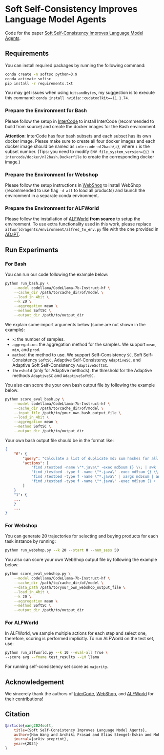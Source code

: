 # Soft Self-Consistency Improves Language Model Agents
Code for the paper [Soft Self-Consistency Improves Language Model Agents]().

## Requirements
You can install required packages by running the following command:
```bash
conda create -n softsc python=3.9
conda activate softsc
pip install -r requirements.txt
```
You may get issues when using `bitsandbytes`, my suggestion is to execute this command: `conda install nvidia::cudatoolkit==11.1.74`.

### Prepare the Environment for Bash
Please follow the setup in [InterCode](https://github.com/princeton-nlp/intercode) to install InterCode (recommended to build from source) and create the docker images for the Bash environment.

**Attention**: InterCode has four bash subsets and each subset has its own docker image. Please make sure to create all four docker images and each docker image should be named as `intercode-nl2bash{i}`, where `i` is the subset number. (Tips: you need to modify  `ENV file_system_version={i}` in `intercode/docker/nl2bash.Dockerfile` to create the corresponding docker image.)

### Prepare the Environment for Webshop
Please follow the setup instructions in [WebShop](https://github.com/princeton-nlp/WebShop) to install WebShop (recommended to use flag `-d all` to load all products) and launch the environment in a separate conda environment.

### Prepare the Environment for ALFWorld
Please follow the installation of [ALFWorld](https://github.com/alfworld/alfworld) **from source** to setup the environment. To use extra functionality used in this work, please replace `alfworld/agents/environment/alfred_tw_env.py` file with the one provided in [ADaPT](https://github.com/archiki/ADaPT).

## Run Experiments

### For Bash
You can run our code following the example below:
```bash
python run_bash.py \
    --model codellama/CodeLlama-7b-Instruct-hf \
    --cache_dir /path/to/cache_dir/of/model \
    --load_in_4bit \
    --k 20 \
    --aggregation mean \
    --method SoftSC \
    --output_dir /path/to/output_dir
```
We explain some import arguments below (some are not shown in the example):
- `k`: the number of samples.
- `aggregation`: the aggregation method for the samples. We support `mean`, `min`, and `prod`.
- `method`: the method to use. We support Self-Consistency `SC`, Soft Self-Consistency `SoftSC`, Adaptive Self-Consistency `AdaptiveSC`, and Adaptive Soft Self-Consistency `AdaptiveSoftSC`.
- `threshold` (only for Adaptive methods): the threshold for the Adaptive methods `AdaptiveSC` and `AdaptiveSoftSC`.

You also can score the your own bash output file by following the example below:
```bash
python score_eval_bash.py \
    --model codellama/CodeLlama-7b-Instruct-hf \
    --cache_dir /path/to/cache_dir/of/model \
    --input_file /path/to/your_own_bash_output_file \
    --load_in_4bit \
    --aggregation mean \
    --method SoftSC \
    --output_dir /path/to/output_dir
```
Your own bash output file should be in the format like:
```json
{
    "0": {
        "query": "Calculate a list of duplicate md5 sum hashes for all the \".java\" files in the /testbed directory",
        "actions": [
            "find /testbed -name \"*.java\" -exec md5sum {} \\; | awk '{print $1}' | sort | uniq -d",
            "find /testbed -type f -name \"*.java\" -exec md5sum {} \\; | cut -d' ' -f1",
            "find /testbed -type f -name \"*.java\" | xargs md5sum | awk '{print $1}' | sort | uniq -d",
            "find /testbed -type f -name \"*.java\" -exec md5sum {} + | sort | uniq -d -w 32",
        ]
    }
    "1": {
    ...
    }
    ...
}
```

### For Webshop
You can generate 20 trajectories for selecting and buying products for each task instance by running:
```bash
python run_webshop.py --k 20 --start 0 --num_sess 50
```

You also can score your own WebShop output file by following the example below:
```bash
python score_eval_webshop.py \
    --model codellama/CodeLlama-7b-Instruct-hf \
    --cache_dir /path/to/cache_dir/of/model \
    --data_path /path/to/your_own_webshop_output_file \
    --load_in_4bit \
    --k 20 \
    --aggregation mean \
    --method SoftSC \
    --output_dir /path/to/output_dir
```

### For ALFWorld
In ALFWorld, we sample multiple actions for each step and select one, therefore, scoring is performed implicitly. To run ALFWorld on the test set, use:
```bash
python run_alfworld.py --k 10 --eval-all True \
--score avg --fname test_results --LM llama
```
For running self-consistency set score as `majority`.
## Acknowledgement
We sincerely thank the authors of [InterCode](https://github.com/princeton-nlp/intercode), [WebShop](https://github.com/princeton-nlp/WebShop), and [ALFWorld](https://github.com/alfworld/alfworld) for their contributions!

## Citation
```bibtex
@article{wang2024soft,
    title={Soft Self-Consistency Improves Language Model Agents}, 
    author={Han Wang and Archiki Prasad and Elias Stengel-Eskin and Mohit Bansal},
    journal={arXiv preprint},
    year={2024}
}
```